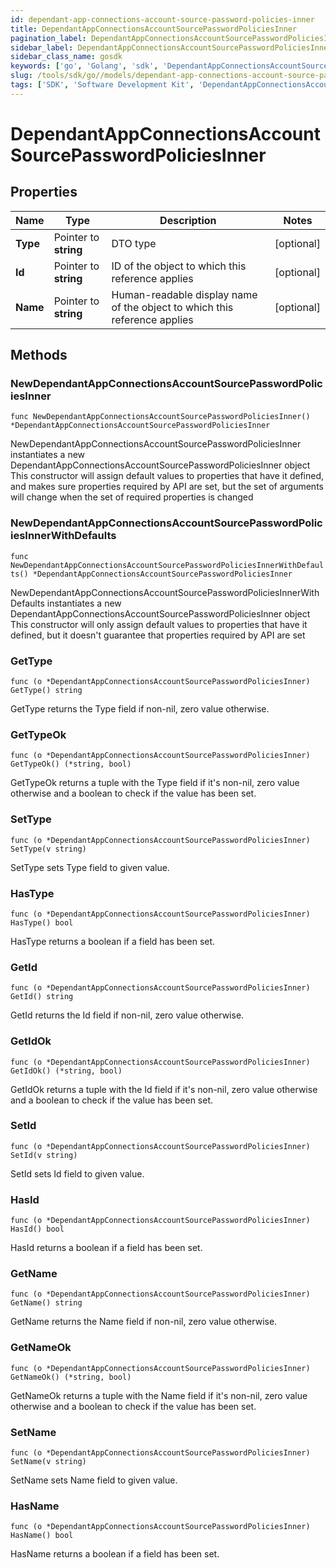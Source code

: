 ```yaml
---
id: dependant-app-connections-account-source-password-policies-inner
title: DependantAppConnectionsAccountSourcePasswordPoliciesInner
pagination_label: DependantAppConnectionsAccountSourcePasswordPoliciesInner
sidebar_label: DependantAppConnectionsAccountSourcePasswordPoliciesInner
sidebar_class_name: gosdk
keywords: ['go', 'Golang', 'sdk', 'DependantAppConnectionsAccountSourcePasswordPoliciesInner', 'DependantAppConnectionsAccountSourcePasswordPoliciesInner'] 
slug: /tools/sdk/go//models/dependant-app-connections-account-source-password-policies-inner
tags: ['SDK', 'Software Development Kit', 'DependantAppConnectionsAccountSourcePasswordPoliciesInner', 'DependantAppConnectionsAccountSourcePasswordPoliciesInner']
---
```


# DependantAppConnectionsAccountSourcePasswordPoliciesInner

## Properties

Name | Type | Description | Notes
------------ | ------------- | ------------- | -------------
**Type** | Pointer to **string** | DTO type | [optional] 
**Id** | Pointer to **string** | ID of the object to which this reference applies | [optional] 
**Name** | Pointer to **string** | Human-readable display name of the object to which this reference applies | [optional] 

## Methods

### NewDependantAppConnectionsAccountSourcePasswordPoliciesInner

`func NewDependantAppConnectionsAccountSourcePasswordPoliciesInner() *DependantAppConnectionsAccountSourcePasswordPoliciesInner`

NewDependantAppConnectionsAccountSourcePasswordPoliciesInner instantiates a new DependantAppConnectionsAccountSourcePasswordPoliciesInner object
This constructor will assign default values to properties that have it defined,
and makes sure properties required by API are set, but the set of arguments
will change when the set of required properties is changed

### NewDependantAppConnectionsAccountSourcePasswordPoliciesInnerWithDefaults

`func NewDependantAppConnectionsAccountSourcePasswordPoliciesInnerWithDefaults() *DependantAppConnectionsAccountSourcePasswordPoliciesInner`

NewDependantAppConnectionsAccountSourcePasswordPoliciesInnerWithDefaults instantiates a new DependantAppConnectionsAccountSourcePasswordPoliciesInner object
This constructor will only assign default values to properties that have it defined,
but it doesn't guarantee that properties required by API are set

### GetType

`func (o *DependantAppConnectionsAccountSourcePasswordPoliciesInner) GetType() string`

GetType returns the Type field if non-nil, zero value otherwise.

### GetTypeOk

`func (o *DependantAppConnectionsAccountSourcePasswordPoliciesInner) GetTypeOk() (*string, bool)`

GetTypeOk returns a tuple with the Type field if it's non-nil, zero value otherwise
and a boolean to check if the value has been set.

### SetType

`func (o *DependantAppConnectionsAccountSourcePasswordPoliciesInner) SetType(v string)`

SetType sets Type field to given value.

### HasType

`func (o *DependantAppConnectionsAccountSourcePasswordPoliciesInner) HasType() bool`

HasType returns a boolean if a field has been set.

### GetId

`func (o *DependantAppConnectionsAccountSourcePasswordPoliciesInner) GetId() string`

GetId returns the Id field if non-nil, zero value otherwise.

### GetIdOk

`func (o *DependantAppConnectionsAccountSourcePasswordPoliciesInner) GetIdOk() (*string, bool)`

GetIdOk returns a tuple with the Id field if it's non-nil, zero value otherwise
and a boolean to check if the value has been set.

### SetId

`func (o *DependantAppConnectionsAccountSourcePasswordPoliciesInner) SetId(v string)`

SetId sets Id field to given value.

### HasId

`func (o *DependantAppConnectionsAccountSourcePasswordPoliciesInner) HasId() bool`

HasId returns a boolean if a field has been set.

### GetName

`func (o *DependantAppConnectionsAccountSourcePasswordPoliciesInner) GetName() string`

GetName returns the Name field if non-nil, zero value otherwise.

### GetNameOk

`func (o *DependantAppConnectionsAccountSourcePasswordPoliciesInner) GetNameOk() (*string, bool)`

GetNameOk returns a tuple with the Name field if it's non-nil, zero value otherwise
and a boolean to check if the value has been set.

### SetName

`func (o *DependantAppConnectionsAccountSourcePasswordPoliciesInner) SetName(v string)`

SetName sets Name field to given value.

### HasName

`func (o *DependantAppConnectionsAccountSourcePasswordPoliciesInner) HasName() bool`

HasName returns a boolean if a field has been set.


